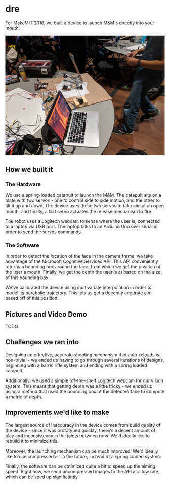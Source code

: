 # dre

For MakeMIT 2018, we built a device to launch M&M's directly into your mouth.

![Device Photo](img/device.jpg)

## How we built it

### The Hardware

We use a spring-loaded catapult to launch the M&M. The catapult sits on a plate with two servos - one to control side to side motion, and the other to tilt it up and down. The device uses these two servos to take aim at an open mouth, and finally, a last servo actuates the release mechanism to fire.

The robot uses a Logitech webcam to sense where the user is, connected to a laptop via USB port. The laptop talks to an Arduino Uno over serial in order to send the servos commands.

### The Software

In order to detect the location of the face in the camera frame, we take advantage of the Microsoft Cognitive Services API. This API conveniently returns a bounding box around the face, from which we get the position of the user's mouth. Finally, we get the depth the user is at based on the size of this bounding box.

We've calibrated the device using multivariate interpolation in order to model its parabolic trajectory. This lets us get a decently accurate aim based off of this position.

## Pictures and Video Demo

TODO

## Challenges we ran into

Designing an effective, accurate shooting mechanism that auto-reloads is non-trivial - we ended up having to go through several iterations of designs, beginning with a barrel rifle system and ending with a spring loaded catapult. 

Additionally, we used a simple off-the-shelf Logitech webcam for our vision system. This meant that getting depth was a little tricky - we ended up using a method that used the bounding box of the detected face to compute a metric of depth.

## Improvements we'd like to make

The largest source of inaccuracy in the device comes from build quality of the device - since it was prototyped quickly, there's a decent amount of play and inconsistency in the joints between runs. We'd ideally like to rebuild it to minimize this.

Moreover, the launching mechanism can be much improved. We'd ideally like to use compressed air in the future, instead of a spring loaded system.

Finally, the software can be optimized quite a bit to speed up the aiming speed. Right now, we send uncompressed images to the API at a low rate, which can be sped up significantly.
